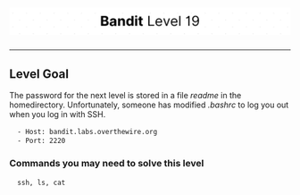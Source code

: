 # ![Bandit Level 19](https://github.com/YunusEmreAlps/Scenarios/blob/master/ctf-bandit/assets/Bandit19.png?raw=true)

---

## Level Goal

The password for the next level is stored in a file *readme* in the homedirectory. Unfortunately, someone has modified *.bashrc* to log you out when you log in with SSH.

``` {.sh}
  - Host: bandit.labs.overthewire.org
  - Port: 2220
```

### Commands you may need to solve this level

``` {.sh}
  ssh, ls, cat
```
